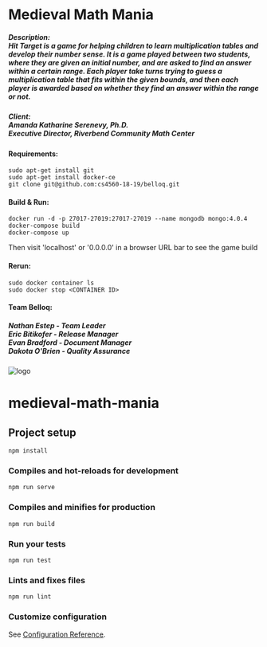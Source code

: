 # Medieval Math Mania

##### Description:</br>Hit Target is a game for helping children to learn multiplication tables and develop their number sense. It is a game played between two students, where they are given an initial number, and are asked to find an answer within a certain range. Each player take turns trying to guess a multiplication table that fits within the given bounds, and then each player is awarded based on whether they find an answer within the range or not.

##### Client:</br>Amanda Katharine Serenevy, Ph.D.</br>Executive Director, Riverbend Community Math Center  

#### Requirements:

    sudo apt-get install git
    sudo apt-get install docker-ce
    git clone git@github.com:cs4560-18-19/belloq.git

#### Build & Run:

    docker run -d -p 27017-27019:27017-27019 --name mongodb mongo:4.0.4
    docker-compose build
    docker-compose up

Then visit 'localhost' or '0.0.0.0' in a browser URL bar to see the game build

#### Rerun:

    sudo docker container ls
    sudo docker stop <CONTAINER ID>

#### Team Belloq:  
##### Nathan Estep - Team Leader</br>Eric Bitikofer - Release Manager</br>Evan Bradford - Document Manager</br>Dakota O'Brien - Quality Assurance
![logo](https://github.com/cs4560-18-19/belloq/blob/master/belloq-door.jpg)


# medieval-math-mania

## Project setup
```
npm install
```

### Compiles and hot-reloads for development
```
npm run serve
```

### Compiles and minifies for production
```
npm run build
```

### Run your tests
```
npm run test
```

### Lints and fixes files
```
npm run lint
```

### Customize configuration
See [Configuration Reference](https://cli.vuejs.org/config/).
